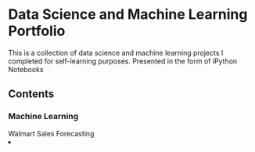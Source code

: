 # Data Science and Machine Learning Portfolio

This is a collection of data science and machine learning projects I completed for self-learning purposes. Presented in the form of iPython Notebooks
## Contents
   ### Machine Learning
   </li>Walmart Sales Forecasting<li>
